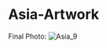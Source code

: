# Asia-Artwork

Final Photo:
![Asia_9](https://github.com/user-attachments/assets/5fad75b6-93fb-4c33-a60b-25b9ca110359)

